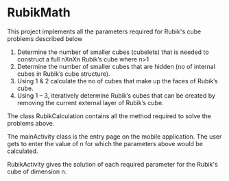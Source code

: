 # RubikMath
This project implements all the parameters required for Rubik's cube problems described below

1. Determine the number of smaller cubes (cubelets) that is needed to
construct a full nXnXn Rubik’s cube where n>1
2. Determine the number of smaller cubes that are hidden (no of internal
cubes in Rubik’s cube structure).
3. Using 1 & 2 calculate the no of cubes that make up the faces of Rubik’s
cube.
4. Using 1 – 3, iteratively determine Rubik’s cubes that can be created by
removing the current external layer of Rubik’s cube.

The class RubikCalculation contains all the method required to solve the problems above.

The mainActivity class is the entry page on the mobile application. The user gets to enter the value
  of n for which the parameters above would be calculated.

RubikActivity gives the solution of each required parameter for the Rubik's cube of dimension n.
